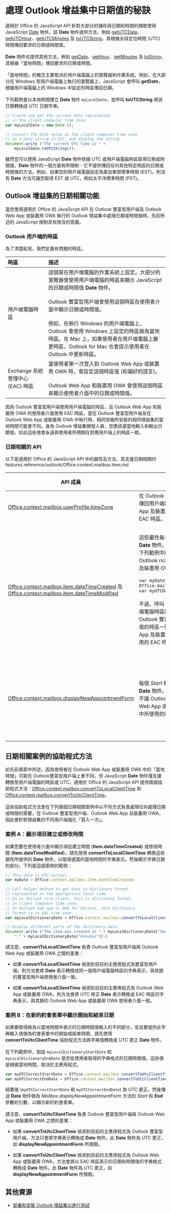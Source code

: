 
# <a name="tips-for-handling-date-values-in-outlook-add-ins"></a>處理 Outlook 增益集中日期值的秘訣

適用於 Office 的 JavaScript API 針對大部分的儲存與日期和時間的擷取使用 JavaScript [Date](http://www.w3schools.com/jsref/jsref_obj_date.asp) 物件。該 **Date** 物件提供方法，例如 [getUTCDate](http://www.w3schools.com/jsref/jsref_getutcdate.asp)、[getUTCHour](http://www.w3schools.com/jsref/jsref_getutchours.asp)、[getUTCMinutes](http://www.w3schools.com/jsref/jsref_getutcminutes.asp) 及 [toUTCString](http://www.w3schools.com/jsref/jsref_toutcstring.asp)，其根據全球定位時間 (UTC) 時間傳回要求的日期或時間值。<br/><br/>
**Date** 物件也提供其他方法，例如 [getDate](http://www.w3schools.com/jsref/jsref_getutcdate.asp)、[getHour](http://www.w3schools.com/jsref/jsref_getutchours.asp)、[getMinutes](http://www.w3schools.com/jsref/jsref_getminutes.asp) 及 [toString](http://www.w3schools.com/jsref/jsref_tostring_date.asp)，其根據「當地時間」傳回要求的日期或時間。<br/><br/>「當地時間」的概念主要取決於用戶端電腦上的瀏覽器和作業系統。例如，在大部分在 Windows 型用戶端電腦上執行的瀏覽器上，JavaScript 會呼叫 **getDate**，根據用戶端電腦上的 Windows 中設定的時區傳回日期。<br/><br/>
下列範例會以本地時間建立 **Date** 物件 <code>myLocalDate</code>，並呼叫 **toUTCString** 將該日期轉換成 UTC 日期字串。




```js
// Create and get the current date represented 
// in the client computer time zone.
var myLocalDate = new Date (); 

// Convert the Date value in the client computer time zone
// to a date string in UTC, and display the string.
document.write ("The current UTC time is " + 
    myLocalDate.toUTCString());
```

雖然您可以使用 JavaScript  **Date** 物件依據 UTC 或用戶端電腦時區取得日期或時間值，**Date** 物件的一個方面有所限制 - 它不提供傳回任何其他特定時區的日期或時間值的方法。例如，如果您的用戶端電腦設定為美加東部標準時間 (EST)，則沒有 **Date** 方法可讓您取得 EST 或 UTC，例如太平洋標準時間 (PST)。


## <a name="date-related-features-for-outlook-add-ins"></a>Outlook 增益集的日期相關功能


當您使用適用於 Office 的 JavaScript API 在 Outlook 豐富型用戶端及 Outlook Web App 或裝置用 OWA 執行的 Outlook 增益集中處理日期或時間值時，先前所述的 JavaScript 限制具有隱含的意義。


### <a name="time-zones-for-outlook-clients"></a>Outlook 用戶端的時區

為了清楚起見，我們定義有問題的時區。



|**時區**|**描述**|
|:-----|:-----|
|用戶端電腦時區|這個是在用戶端電腦的作業系統上設定。大部分的瀏覽器會使用用戶端電腦的時區來顯示 JavaScript 的日期或時間值 **Date** 物件。<br/><br/>Outlook 豐富型用戶端會使用這個時區在使用者介面中顯示日期或時間值。 <br/><br/>例如，在執行 Windows 的用戶端電腦上，Outlook 會使用 Windows 上設定的時區做為當地時區。在 Mac 上，如果使用者在用戶端電腦上變更時區，Outlook for Mac 也會提示使用者在 Outlook 中更新時區。|
|Exchange 系統管理中心 (EAC) 時區|當使用者第一次登入到 Outlook Web App 或裝置用 OWA 時，會設定這個時區值 (和偏好的語言)。 <br/><br/>Outlook Web App 和裝置用 OWA 會使用這個時區來顯示使用者介面中的日期或時間值。|
因為 Outlook 豐富型用戶端使用用戶端電腦的時區，且 Outlook Web App 和裝置用 OWA 的使用者介面使用 EAC 時區，當在 Outlook 豐富型用戶端及在 Outlook Web App 或裝置用 OWA 中執行時，相同信箱所安裝的相同增益集的當地時間可能會不同。身為 Outlook 增益集開發人員，您應該適當地輸入和輸出日期值，如此這些值會永遠與使用者所預期在對應用戶端上的時區一致。


### <a name="date-related-api"></a>日期相關的 API

以下是適用於 Office 的 JavaScript API 中的屬性及方法，其支援日期相關的 features.reference/outlook/Office.context.mailbox.item.md



**API 成員**|**時區表示**|**Outlook 豐富型用戶端中的範例**|**Outlook Web App 或裝置用 OWA 中的範例**
--------------|----------------------------|-------------------------------------|-------------------------------------------------
[Office.context.mailbox.userProfile.timeZone](../../reference/outlook/Office.context.mailbox.userProfile.md)|在 Outlook 豐富型用戶端中，這個屬性會傳回用戶端電腦的時區。在 Outlook Web App 及裝置用 OWA 中，這個屬性會傳回 EAC 時區。 |EST|PST
[Office.context.mailbox.item.dateTimeCreated](../../reference/outlook/Office.context.mailbox.item.md) 及 [Office.context.mailbox.item.dateTimeModified](../../reference/outlook/Office.context.mailbox.item.md)|這些屬性每一個都會傳回 JavaScript  **Date** 物件。此 **Date** 值是 UTC 更正，如下列範例中所顯示 - `myUTCDate` 在 Outlook rich client、Outlook Web App 及裝置用 OWA 中具有相同的值。<br/><br/>`var myDate = Office.mailbox.item.dateTimeCreated;`<br/>`var myUTCDate = myDate.getUTCDate;`<br/><br/>不過，呼叫 `myDate.getDate` 會傳回用戶端電腦時區的日期值，其會與用來顯示 Outlook 豐富型用戶端介面中的日期時間值的時區一致，但可能與 Outlook Web App 及裝置用 OWA 在其使用者介面中使用的 EAC 時區不同。|如果項目在 9am UTC 建立：<br/><br/>`Office.mailbox.item.`<br/>`dateTimeCreated.getHours` 傳回 4am EST.<br/><br/>如果項目在 11am UTC 修改：<br/><br/>`Office.mailbox.item.`<br/>`dateTimeModified.getHours` 傳回 6am EST。|如果項目建立時間為 9am UTC：<br/><br/>`Office.mailbox.item.`</br>`dateTimeCreated.getHours` 傳回 4am EST.<br/><br/>如果項目在 11am UTC 修改：<br/><br/>`Office.mailbox.item.`</br>`dateTimeModified.getHours` 傳回 6am EST。<br/><br/>請注意，如果您想要在使用者介面中顯示建立或修改時間，您要先將時間轉換成與其他使用者介面的一致的 PST。
[Office.context.mailbox.displayNewAppointmentForm](../../reference/outlook/Office.context.mailbox.md)|每個 _Start_ 和 _End_ 參數需要 JavaScript **Date** 物件。這些引數應該是 UTC 更正，不論 Outlook 豐富型用戶端、Outlook Web App 或裝置用 OWA 的使用者介面中所使用的時區為何。|如果約會表單的開始和結束時間是 9am UTC 及 11am UTC，則您應該確保 `start` 和 `end` 引數是 UTC 更正，這表示︰<br/><br/><ul><li>`start.getUTCHours` 傳回 9am UTC</li><li>`end.getUTCHours` 傳回 11am UTC</li></ul>|如果約會表單的開始和結束時間是 9am UTC 及 11am UTC，則您應該確保 `start` 和 `end` 引數是 UTC 更正，這表示︰<br/><br/><ul><li>`start.getUTCHours` 傳回 9am UTC</li><li>`end.getUTCHours` 傳回 11am UTC</li></ul>

## <a name="helper-methods-for-date-related-scenarios"></a>日期相關案例的協助程式方法


如先前章節中所述，因為使用者在 Outlook Web App 或裝置用 OWA 中的「當地時間」可能在 Outlook豐富型用戶端上會不同，但 JavaScript **Date** 物件僅支援轉換至用戶端電腦的時區或 UTC，適用於 Office 的 JavaScript API 提供兩個協助程式方法：[Office.context.mailbox.convertToLocalClientTime](../../reference/outlook/Office.context.mailbox.md) 和 [Office.context.mailbox.convertToUtcClientTime](../../reference/outlook/Office.context.mailbox.md)。 <br/><br/>
這些協助程式方法會在下列兩個日期相關案例中以不同方式負責處理任何處理日期或時間的需要，在 Outlook 豐富型用戶端、Outlook Web App 及裝置用 OWA，因此會針對增益集的不同用戶端強化「寫入一次」。


### <a name="scenario-a:-displaying-item-creation-or-modified-time"></a>案例 A：顯示項目建立或修改時間

如果您要在使用者介面中顯示項目建立時間 (**Item.dateTimeCreated**) 或修改時間 (**Item.dateTimeModified**)，請先使用 **convertToLocalClientTime** 轉換這些屬性所提供的 **Date** 物件，以取得適當的當地時間的字典表示。然後顯示字典日期的部分。下列是這個案例的範例：


```js
// This date is UTC-correct.
var myDate = Office.context.mailbox.item.dateTimeCreated;

// Call helper method to get date in dictionary format, 
// represented in the appropriate local time.
// In an Outlook rich client, this is dictionary format 
// in client computer time zone.
// In Outlook web app or OWA for Devices, this dictionary 
// format is in EAC time zone.
var myLocalDictionaryDate = Office.context.mailbox.convertToLocalClientTime(myDate);

// Display different parts of the dictionary date.
document.write ("The item was created at " + myLocalDictionaryDate["hours"] + 
    ":" + myLocalDictionaryDate["minutes"]);)
```

請注意，**convertToLocalClientTime** 負責 Outlook 豐富型用戶端與 Outlook Web App 或裝置用 OWA 之間的差異：


- 如果 **convertToLocalClientTime** 偵測到目前的主應用程式為豐富型用戶端，則方法會將 **Date** 表示轉換成同一個用戶端電腦時區的字典表示，與其餘的豐富型用戶端使用者介面一致。
    
- 如果 **convertToLocalClientTime** 偵測到目前的主應用程式為 Outlook Web App 或裝置用 OWA，則方法會將 UTC 修正 **Date** 表示轉換成 EAC 時區的字典表示，與其餘的 Outlook Web App 或裝置用 OWA 使用者介面一致。
    

### <a name="scenario-b:-displaying-start-and-end-dates-in-a-new-appointment-form"></a>案例 B：在新的約會表單中顯示開始和結束日期

如果要取得做為以當地時間中表示的日期時間值輸入的不同部分，並且要提供此字典輸入值做為約會表單中的開始或結束時間，請先使用 **convertToUtcClientTime** 協助程式方法將字典值轉換成 UTC 更正 **Date** 物件。<br/><br/>在下列範例中，假設 `myLocalDictionaryStartDate` 和 `myLocalDictionaryEndDate` 是您從使用者取得的字典格式的日期時間值。這些值是根據當地時間，取決於主應用程式。

```js
var myUTCCorrectStartDate = Office.context.mailbox.convertToUtcClientTime(myLocalDictionaryStartDate);
var myUTCCorrectEndDate = Office.context.mailbox.convertToUtcClientTime(myLocalDictionaryEndDate);

```

結果值 (`myUTCCorrectStartDate` 和 `myUTCCorrectEndDate`) 為 UTC 更正。然後傳送 **Date** 物件做為 _Mailbox.displayNewAppointmentForm_ 方法的 _Start_ 和 **End** 參數的引數，以顯示新的約會表單。<br/><br/>
請注意，**convertToUtcClientTime** 負責 Outlook 豐富型用戶端與 Outlook Web App 或裝置用 OWA 之間的差異：


- 如果 **convertToUtcClientTime** 偵測到目前的主應用程式為 Outlook 豐富型用戶端，方法只會將字典表示轉換成 **Date** 物件。此 **Date** 物件為 UTC 更正，如 **displayNewAppointmentForm** 所預期。
    
- 如果 **convertToUtcClientTime** 偵測到目前的主應用程式為 Outlook Web App 或裝置用 OWA，方法會將以 EAC 時區表示的日期和時間值的字典格式轉換成 **Date** 物件。此 **Date** 物件為 UTC 更正，如 **displayNewAppointmentForm** 所預期。
    

## <a name="additional-resources"></a>其他資源



- [部署和安裝 Outlook 增益集以進行測試](../outlook/testing-and-tips.md)
    



